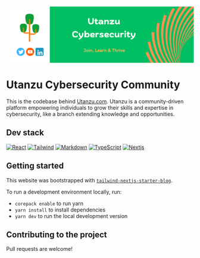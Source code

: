 ![tailwind-nextjs-banner](/public/static/images/twitter-card.png)

# Utanzu Cybersecurity Community

This is the codebase behind [Utanzu.com](https://utanzu.com). Utanzu is a community-driven platform empowering individuals to grow their skills and expertise in cybersecurity, like a branch extending knowledge and opportunities.

## Dev stack

[![React][react-shield]][react-url]
[![Tailwind][tailwind-shield]][tailwind-url]
[![Markdown][markdown-shield]][markdown-url]
[![TypeScript][typescript-shield]][typescript-url]
[![Nextjs][nextjs-shield]][nextjs-url]

## Getting started

This website was bootstrapped with [`tailwind-nextjs-starter-blog`](https://github.com/timlrx/tailwind-nextjs-starter-blog).

To run a development environment locally, run:

- `corepack enable` to run yarn
- `yarn install` to install dependencies
- `yarn dev` to run the local development version

## Contributing to the project

Pull requests are welcome!

<!-- Built With shields -->

[react-shield]: https://img.shields.io/badge/React-20232A?style=for-the-badge&logo=react&logoColor=61DAFB
[react-url]: https://react.dev/
[tailwind-shield]: https://img.shields.io/badge/Tailwind_CSS-38B2AC?style=for-the-badge&logo=tailwind-css&logoColor=white
[tailwind-url]: https://tailwindcss.com/
[markdown-shield]: https://img.shields.io/badge/Markdown-000000?style=for-the-badge&logo=markdown&logoColor=white
[markdown-url]: https://www.markdownguide.org/
[nextjs-shield]: https://img.shields.io/badge/nextjs-000000?style=for-the-badge&logo=next.js&logoColor=white
[nextjs-url]: https://prettier.io/
[typescript-shield]: https://img.shields.io/badge/TypeScript-007ACC?style=for-the-badge&logo=typescript&logoColor=white
[typescript-url]: https://www.typescriptlang.org/
